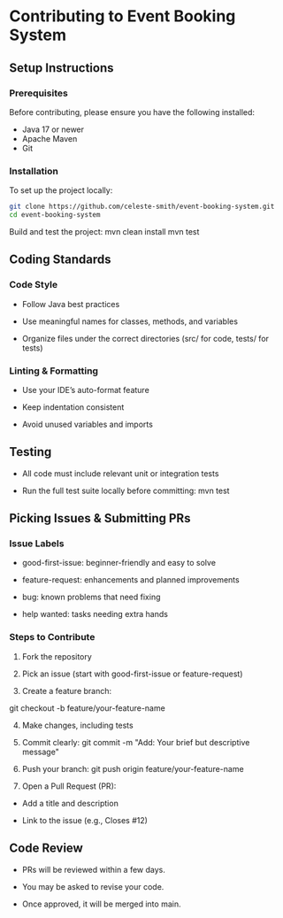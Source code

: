 # Contributing to Event Booking System


## Setup Instructions

### Prerequisites

Before contributing, please ensure you have the following installed:

- Java 17 or newer
- Apache Maven
- Git

###  Installation

To set up the project locally:

```bash
git clone https://github.com/celeste-smith/event-booking-system.git
cd event-booking-system

```

Build and test the project:
mvn clean install
mvn test

## Coding Standards

### Code Style
- Follow Java best practices

- Use meaningful names for classes, methods, and variables

- Organize files under the correct directories (src/ for code, tests/ for tests)

### Linting & Formatting

- Use your IDE’s auto-format feature

- Keep indentation consistent

- Avoid unused variables and imports

## Testing

-  All code must include relevant unit or integration tests

-  Run the full test suite locally before committing:
  mvn test

## Picking Issues & Submitting PRs

###  Issue Labels

- good-first-issue: beginner-friendly and easy to solve

- feature-request: enhancements and planned improvements

- bug: known problems that need fixing

- help wanted: tasks needing extra hands

### Steps to Contribute

1. Fork the repository

2. Pick an issue (start with good-first-issue or feature-request)

3. Create a feature branch:
   
git checkout -b feature/your-feature-name

4. Make changes, including tests
   
5. Commit clearly:
   git commit -m "Add: Your brief but descriptive message"

6. Push your branch:
git push origin feature/your-feature-name

7. Open a Pull Request (PR):

- Add a title and description

- Link to the issue (e.g., Closes #12)

## Code Review

 - PRs will be reviewed within a few days.

- You may be asked to revise your code.

- Once approved, it will be merged into main.
